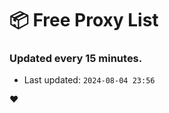 # :package: Free Proxy List
### Updated every 15 minutes.

- Last updated: `2024-08-04 23:56`

:heart:
